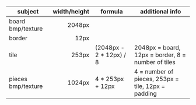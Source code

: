 | subject             | width/height | formula                 | additional info                                    |
| ------------------- | ------------:| ----------------------- | -------------------------------------------------- |
| board bmp/texture   | 2048px       |                         |                                                    |
| border              | 12px         |                         |                                                    |
| tile                | 253px        | (2048px - 2 * 12px) / 8 | 2048px = board, 12px = border, 8 = number of tiles |
| pieces bmp/texture  | 1024px       | 4 * 253px + 12px        | 4 = number of pieces, 253px = tile, 12px = padding |
